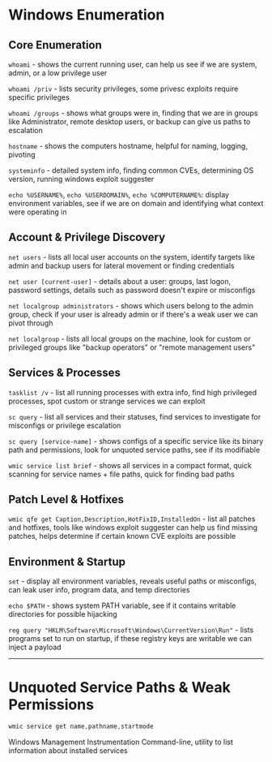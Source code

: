 # Windows Enumeration

## Core Enumeration

`whoami` - shows the current running user, can help us see if we are system, admin, or a low privilege user

`whoami /priv` - lists security privileges, some privesc exploits require specific privileges

`whoami /groups` - shows what groups were in, finding that we are in groups like Administrator, remote desktop users, or backup can give us paths to escalation

`hostname` - shows the computers hostname, helpful for naming, logging, pivoting

`systeminfo` - detailed system info, finding common CVEs, determining OS version, running windows exploit suggester 

`echo %USERNAME%`, `echo %USERDOMAIN%`, `echo %COMPUTERNAME%`: display environment variables, see if we are on domain and identifying what context were operating in

## Account & Privilege Discovery

`net users` - lists all local user accounts on the system, identify targets like admin and backup users for lateral movement or finding credentials

`net user [current-user]` - details about a user: groups, last logon, password settings, details such as password doesn't expire or misconfigs 

`net localgroup administrators` - shows which users belong to the admin group, check if your user is already admin or if there's a weak user we can pivot through 

`net localgroup` - lists all local groups on the machine, look for custom or privileged groups like "backup operators" or "remote management users"

## Services & Processes

`tasklist /v` - list all running processes with extra info, find high privileged processes, spot custom or strange services we can exploit 

`sc query` - list all services and their statuses, find services to investigate for misconfigs or privilege escalation 

`sc query [service-name]` - shows configs of a specific service like its binary path and permissions, look for unquoted service paths, see if its modifiable 

`wmic service list brief` - shows all services in a compact format, quick scanning for service names + file paths, quick for finding bad paths

## Patch Level & Hotfixes

`wmic qfe get Caption,Description,HotFixID,InstalledOn` - list all patches and hotfixes, tools like windows exploit suggester can help us find missing patches, helps determine if certain known CVE exploits are possible

## Environment & Startup 

`set` - display all environment variables, reveals useful paths or misconfigs, can leak user info, program data, and temp directories

`echo $PATH` - shows system PATH variable, see if it contains writable directories for possible hijacking 

`reg query "HKLM\Software\Microsoft\Windows\CurrentVersion\Run"` - lists programs set to run on startup, if these registry keys are writable we can inject a payload

---

# Unquoted Service Paths & Weak Permissions

```php
wmic service get name,pathname,startmode
```

Windows Management Instrumentation Command-line, utility to list information about installed services 